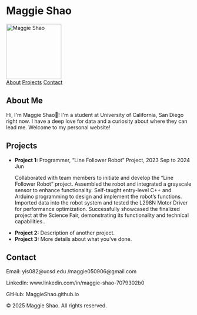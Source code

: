 # Maggie Shao

<img src="https://github.com/user-attachments/assets/575215e2-199d-4820-9d8b-32bd738e910c" alt="Maggie Shao" width="150">

<!DOCTYPE html>
<html lang="en">
<head>
    <meta charset="UTF-8">
    <meta name="viewport" content="width=device-width, initial-scale=1.0">
  
  

  
    
  
</div>

<div class="nav">
    <a href="#about">About</a>
    <a href="#projects">Projects</a>
    <a href="#contact">Contact</a>
</div>

<div class="content" id="about">
    <h2>About Me</h2>
    <p>Hi, I'm Maggie Shao👋! I'm a student at University of California, San Diego right now. I have a deep love for data and a curiosity about where they can lead me. Welcome to my personal website!</p>
</div>

<div class="content" id="projects">
    <h2>Projects</h2>
    <ul>
        <li><strong>Project 1:</strong> Programmer, “Line Follower Robot” Project, 2023 Sep to 2024 Jun


Collaborated with team members to initiate and develop the “Line Follower Robot” project.
Assembled the robot and integrated a grayscale sensor to enhance functionality.
Self-taught entry-level C++ and Arduino programming to design and implement the robot’s functions.
Imported data into the robot system and tested the L298N Motor Driver for performance optimization.
Successfully showcased the finalized project at the Science Fair, demonstrating its functionality and technical capabilities..</li>
        <li><strong>Project 2:</strong> Description of another project.</li>
        <li><strong>Project 3:</strong> More details about what you’ve done.</li>
    </ul>
</div>

<div class="content" id="contact">
    <h2>Contact</h2>
    <p>Email: yis082@ucsd.edu /maggie050906@gmail.com</p>
    <p>LinkedIn: www.linkedin.com/in/maggie-shao-7079302b0</p>
    <p>GitHub: MaggieShao.github.io</p>
</div>

<footer>
    <p>&copy; 2025 Maggie Shao. All rights reserved.</p>
</footer>

</body>
</html>
